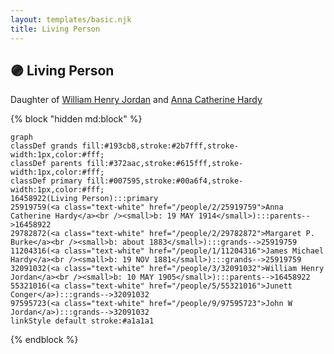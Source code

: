 ```yaml
---
layout: templates/basic.njk
title: Living Person
---
```

## 🟣 Living Person

Daughter of [William Henry Jordan](/people/3/32091032) and [Anna Catherine Hardy](/people/2/25919759)

{% block "hidden md:block" %}
```mermaid
graph
classDef grands fill:#193cb8,stroke:#2b7fff,stroke-width:1px,color:#fff;
classDef parents fill:#372aac,stroke:#615fff,stroke-width:1px,color:#fff;
classDef primary fill:#007595,stroke:#00a6f4,stroke-width:1px,color:#fff;
16458922(Living Person):::primary
25919759(<a class="text-white" href="/people/2/25919759">Anna Catherine Hardy</a><br /><small>b: 19 MAY 1914</small>):::parents-->16458922
29782872(<a class="text-white" href="/people/2/29782872">Margaret P. Burke</a><br /><small>b: about 1883</small>):::grands-->25919759
11204316(<a class="text-white" href="/people/1/11204316">James Michael Hardy</a><br /><small>b: 19 NOV 1881</small>):::grands-->25919759
32091032(<a class="text-white" href="/people/3/32091032">William Henry Jordan</a><br /><small>b: 10 MAY 1905</small>):::parents-->16458922
55321016(<a class="text-white" href="/people/5/55321016">Junett Conger</a>):::grands-->32091032
97595723(<a class="text-white" href="/people/9/97595723">John W Jordan</a>):::grands-->32091032
linkStyle default stroke:#a1a1a1
```
{% endblock %}
